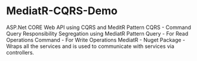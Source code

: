 # MediatR-CQRS-Demo
ASP.Net CORE Web API using CQRS and MeditR Pattern
CQRS - Command Query Responsibility Segregation using MediatR Pattern
Query - For Read Operations
Command - For Write Operations
MediatR - Nuget Package - Wraps all the services and is used to communicate with services via controllers.
